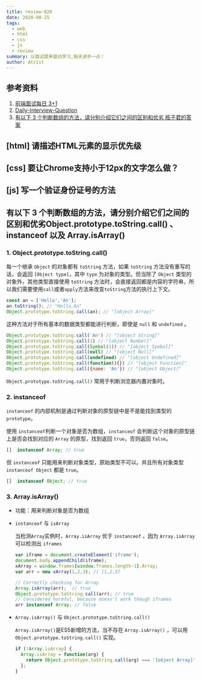 ```yaml
---
title: review-020
date: 2020-08-25
tags:
  - web
  - html
  - css
  - js
  - review
summary: 以面试题来驱动学习,每天进步一点！
author: Atrist
---
```


## 参考资料

1. [前端面试每日 3+1](https://github.com/haizlin/fe-interview/blob/master/category/history.md)
2. [Daily-Interview-Question](https://github.com/Advanced-Frontend/Daily-Interview-Question/blob/master/datum/summary.md)
3. [有以下 3 个判断数组的方法，请分别介绍它们之间的区别和优劣 瓶子君的答案](https://github.com/Advanced-Frontend/Daily-Interview-Question/issues/23#issuecomment-467272121)
## [html] 请描述HTML元素的显示优先级
## [css] 要让Chrome支持小于12px的文字怎么做？
## [js] 写一个验证身份证号的方法

## 有以下 3 个判断数组的方法，请分别介绍它们之间的区别和优劣Object.prototype.toString.call() 、 instanceof 以及 Array.isArray()

### 1. Object.prototype.toString.call()
每一个继承 `Object` 的对象都有 `toString` 方法，如果 `toString` 方法没有重写的话，会返回 `[Object type]`，其中 `type` 为对象的类型。但当除了 `Object` 类型的对象外，其他类型直接使用 `toString` 方法时，会直接返回都是内容的字符串，所以我们需要使用`call`或者`apply`方法来改变`toString`方法的执行上下文。
```js
const an = ['Hello','An'];
an.toString(); // "Hello,An"
Object.prototype.toString.call(an); // "[object Array]"
```
这种方法对于所有基本的数据类型都能进行判断，即使是 `null` 和 `undefined` 。
```js
Object.prototype.toString.call('An') // "[object String]"
Object.prototype.toString.call(1) // "[object Number]"
Object.prototype.toString.call(Symbol(1)) // "[object Symbol]"
Object.prototype.toString.call(null) // "[object Null]"
Object.prototype.toString.call(undefined) // "[object Undefined]"
Object.prototype.toString.call(function(){}) // "[object Function]"
Object.prototype.toString.call({name: 'An'}) // "[object Object]"
```
`Object.prototype.toString.call()` 常用于判断浏览器内置对象时。
### 2. instanceof
`instanceof`  的内部机制是通过判断对象的原型链中是不是能找到类型的 `prototype`。

使用 `instanceof`判断一个对象是否为数组，`instanceof` 会判断这个对象的原型链上是否会找到对应的 `Array` 的原型，找到返回 `true`，否则返回 `false`。
```js
[]  instanceof Array; // true
```
但 `instanceof` 只能用来判断对象类型，原始类型不可以。并且所有对象类型 `instanceof Object` 都是 `true`。
```js
[]  instanceof Object; // true
```
### 3. Array.isArray()
- 功能：用来判断对象是否为数组

- `instanceof` 与 `isArray`

    当检测`Array`实例时，`Array.isArray` 优于 `instanceof` ，因为 `Array.isArray` 可以检测出 `iframes`
    ```js
    var iframe = document.createElement('iframe');
    document.body.appendChild(iframe);
    xArray = window.frames[window.frames.length-1].Array;
    var arr = new xArray(1,2,3); // [1,2,3]

    // Correctly checking for Array
    Array.isArray(arr);  // true
    Object.prototype.toString.call(arr); // true
    // Considered harmful, because doesn't work though iframes
    arr instanceof Array; // false
    ```
- `Array.isArray()` 与 `Object.prototype.toString.call()`

    `Array.isArray()`是ES5新增的方法，当不存在 `Array.isArray()` ，可以用 `Object.prototype.toString.call()` 实现。
    ```js
    if (!Array.isArray) {
      Array.isArray = function(arg) {
        return Object.prototype.toString.call(arg) === '[object Array]';
      };
    }
    ```
